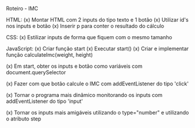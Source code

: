Roteiro - IMC

HTML: 
(x) Montar HTML com 2 inputs do tipo texto e 1 botão
(x) Utilizar id's nos inputs e botão
(x) Inserir p para conter o resultado do cálculo

CSS:
(x) Estilizar inputs de forma que fiquem com o mesmo tamanho

JavaScript:
(x) Criar função start
(x) Executar start()
(x) Criar e implementar função calculateImc(weight, height)

(x) Em start, obter os inputs e botão como variáveis com 
   document.querySelector

(x) Fazer com que botão calcule o IMC com addEventListener 
   do tipo 'click'

(x) Tornar o programa mais dinâmico monitorando os inputs 
   com addEventListener do tipo 'input'

(x) Tornar os inputs mais amigáveis utilizando o type="number" 
   e utilizando o atributo step
